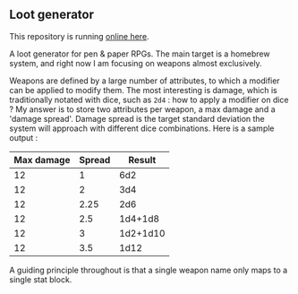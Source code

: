 ## Loot generator

This repository is running [online here](tools.richeli.eu/loot).

A loot generator for pen & paper RPGs. The main target is a homebrew system, and right now I am focusing on weapons almost exclusively.

Weapons are defined by a large number of attributes, to which a modifier can be applied to modify them. The most interesting is damage, which is traditionally notated with dice, such as `2d4` : how to apply a modifier on dice ? My answer is to store two attributes per weapon, a max damage and a 'damage spread'. Damage spread is the target standard deviation the system will approach with different dice combinations. Here is a sample output :

| Max damage | Spread | Result |
|------------|--------|--------|
|     12     |   1    |   6d2  |
|     12     |   2    |   3d4  |
|     12     |   2.25 |   2d6  |
|     12     |   2.5  |1d4+1d8 |
|     12     |   3    |1d2+1d10|
|     12     |   3.5  |  1d12  |


A guiding principle throughout is that a single weapon name only maps to a single stat block.
